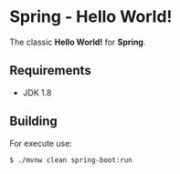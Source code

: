 # Spring - Hello World!

The classic **Hello World!** for **Spring**.

## Requirements

- JDK 1.8

## Building

For execute use:

`$ ./mvnw clean spring-boot:run`

